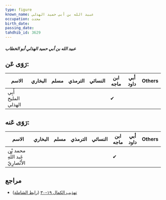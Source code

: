 ```yaml
---
type: figure
known_name: عبيد الله بن أبي حميد الهذلي
occupation: محدث
birth_date:
passing_date:
tahdhib_id: 3629
---
```

##### عبيد الله بن أبي حميد الهذلي أبو الخطاب

## رَوَى عَن:
| الاسم               | البخاري | مسلم | الترمذي | النسائي | ابن ماجه | أبي داود | Others |
| ------------------- | ------- | ---- | ------- | ------- | -------- | -------- | ------ |
| أَبِي المليح الهذلي |         |      |         |         | ✔        |          |        |
## رَوَى عَنه:
| الاسم                              | البخاري | مسلم | الترمذي | النسائي | ابن ماجه | أبي داود | Others |
| ---------------------------------- | ------- | ---- | ------- | ------- | -------- | -------- | ------ |
| محمد بْن عَبد اللَّهِ الأَنْصارِيّ |         |      |         |         | ✔        |          |        |
## مراجع
- [تهذيب الكمال ١٩-٣٠](obsidian://open?vault=Tahdhib-al-Kamal&file=Figures/٣٦٢٩-عبيد%20الله%20بن%20أبي%20حميد%20الهذلي%20أبو%20الخطاب) ([رابط الشاملة](https://shamela.ws/book/3722/9604))